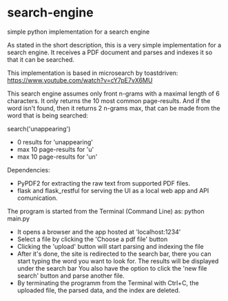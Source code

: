 # search-engine
simple python implementation for a search engine


As stated in the short description, this is a very simple implementation for a search engine.
It receives a PDF document and parses and indexes it so that it can be searched.

This implementation is based in microsearch by toastdriven:
https://www.youtube.com/watch?v=cY7pE7vX6MU

This search engine assumes only front n-grams with a maximal length of 6 characters.
It only returns the 10 most common page-results. And if the word isn't found, then it returns 2 n-grams max,
that can be made from the word that is being searched:

search('unappearing')

- 0 results for 'unappearing'
- max 10 page-results for 'u'
- max 10 page-results for 'un'

Dependencies:
- PyPDF2 for extracting the raw text from supported PDF files.
- flask and flask_restful for serving the UI as a local web app and API comunication.

The program is started from the Terminal (Command Line) as:
  python main.py
  
- It opens a browser and the app hosted at 'localhost:1234'
- Select a file by clicking the 'Choose a pdf file' button
- Clicking the 'upload' button will start parsing and indexing the file 
- After it's done, the site is redirected to the search bar, there you can start typing the 
    word you want to look for. The results will be displayed under the search bar
    You also have the option to click the 'new file search' button and parse another file.
- By terminating the programm from the Terminal with Ctrl+C, the uploaded file, the parsed data, and the
    index are deleted.
